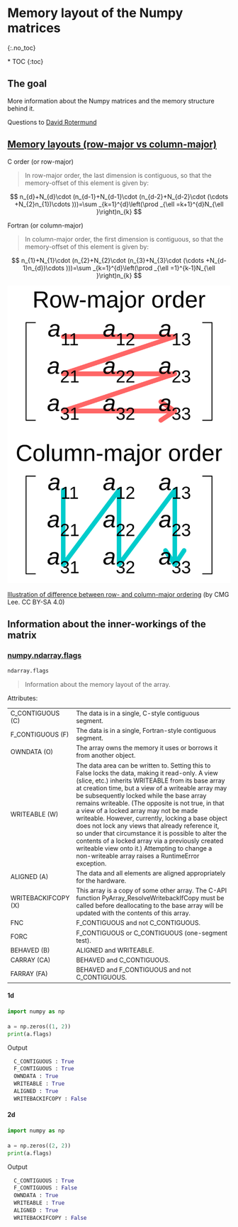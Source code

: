 # Memory layout of the Numpy matrices
{:.no_toc}

<nav markdown="1" class="toc-class">
* TOC
{:toc}
</nav>

## The goal

More information about the Numpy matrices and the memory structure behind it. 

Questions to [David Rotermund](mailto:davrot@uni-bremen.de)



## [Memory layouts​ (row-major vs column-major)](https://en.wikipedia.org/wiki/Row-_and_column-major_order)

C order (or row-major)

> In row-major order, the last dimension is contiguous, so that the memory-offset of this element is given by:

$$ n_{d}+N_{d}\cdot (n_{d-1}+N_{d-1}\cdot (n_{d-2}+N_{d-2}\cdot (\cdots +N_{2}n_{1})\cdots )))=\sum _{k=1}^{d}\left(\prod _{\ell =k+1}^{d}N_{\ell }\right)n_{k} $$


Fortran (or column-major)

> In column-major order, the first dimension is contiguous, so that the memory-offset of this element is given by:

$$ n_{1}+N_{1}\cdot (n_{2}+N_{2}\cdot (n_{3}+N_{3}\cdot (\cdots +N_{d-1}n_{d})\cdots )))=\sum _{k=1}^{d}\left(\prod _{\ell =1}^{k-1}N_{\ell }\right)n_{k} $$


![Row_and_column_major_order.svg](Row_and_column_major_order.svg)

[Illustration of difference between row- and column-major ordering](https://en.wikipedia.org/wiki/Row-_and_column-major_order#/media/File:Row_and_column_major_order.svg) (by CMG Lee. CC BY-SA 4.0)

## Information about the inner-workings of the matrix

### [numpy.ndarray.flags](https://numpy.org/doc/stable/reference/generated/numpy.ndarray.flags.html)

```python
ndarray.flags
```

> Information about the memory layout of the array.


Attributes:

|||
|---|---|
|C_CONTIGUOUS (C)|The data is in a single, C-style contiguous segment.|
|F_CONTIGUOUS (F)|The data is in a single, Fortran-style contiguous segment.|
|OWNDATA (O)|The array owns the memory it uses or borrows it from another object.|
|WRITEABLE (W)| The data area can be written to. Setting this to False locks the data, making it read-only. A view (slice, etc.) inherits WRITEABLE from its base array at creation time, but a view of a writeable array may be subsequently locked while the base array remains writeable. (The opposite is not true, in that a view of a locked array may not be made writeable. However, currently, locking a base object does not lock any views that already reference it, so under that circumstance it is possible to alter the contents of a locked array via a previously created writeable view onto it.) Attempting to change a non-writeable array raises a RuntimeError exception.|
|ALIGNED (A)|The data and all elements are aligned appropriately for the hardware.|
|WRITEBACKIFCOPY (X)|This array is a copy of some other array. The C-API function PyArray_ResolveWritebackIfCopy must be called before deallocating to the base array will be updated with the contents of this array.|
|FNC|F_CONTIGUOUS and not C_CONTIGUOUS.|
|FORC|F_CONTIGUOUS or C_CONTIGUOUS (one-segment test).|
|BEHAVED (B)|ALIGNED and WRITEABLE.|
|CARRAY (CA)|BEHAVED and C_CONTIGUOUS.|
|FARRAY (FA)|BEHAVED and F_CONTIGUOUS and not C_CONTIGUOUS.|


#### 1d

```python
import numpy as np

a = np.zeros((1, 2))
print(a.flags)
```

Output

```python
  C_CONTIGUOUS : True
  F_CONTIGUOUS : True
  OWNDATA : True
  WRITEABLE : True
  ALIGNED : True
  WRITEBACKIFCOPY : False
```

#### 2d

```python
import numpy as np

a = np.zeros((2, 2))
print(a.flags)
```

Output

```python
  C_CONTIGUOUS : True
  F_CONTIGUOUS : False
  OWNDATA : True
  WRITEABLE : True
  ALIGNED : True
  WRITEBACKIFCOPY : False
```
